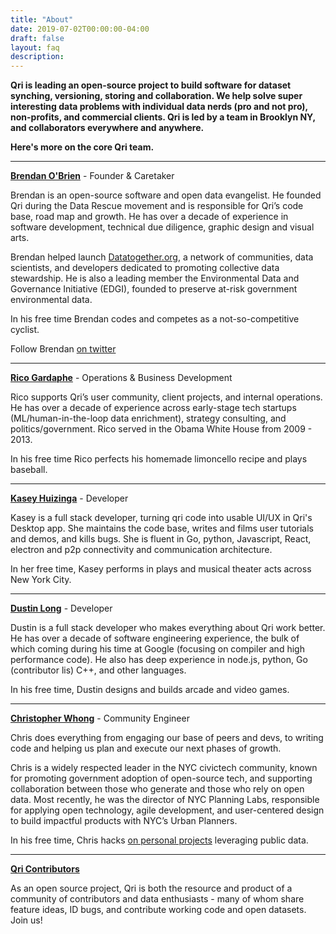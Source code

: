 ```yaml
---
title: "About"
date: 2019-07-02T00:00:00-04:00
draft: false
layout: faq
description: 
---
```


**Qri is leading an open-source project to build software for dataset synching, versioning, storing and collaboration. We help solve super interesting data problems with individual data nerds (pro and not pro), non-profits, and commercial clients. Qri is led by a team in Brooklyn NY, and collaborators everywhere and anywhere.** 

**Here's more on the core Qri team.** 
                                                                                                                                                                                                                                                                                                                                     
-------------------------------

**<a href="https://github.com/b5">Brendan O'Brien</a>** - Founder & Caretaker

Brendan is an open-source software and open data evangelist. He founded Qri during the Data Rescue movement and is responsible for Qri’s code base, road map and growth. He has over a decade of experience in software development, technical due diligence, graphic design and visual arts.

Brendan helped launch <a href="https://datatogether.org">Datatogether.org</a>, a network of communities, data scientists, and developers dedicated to promoting collective data stewardship. He is also a leading member the Environmental Data and Governance Initiative (EDGI), founded to preserve at-risk government environmental data. 

In his free time Brendan codes and competes as a not-so-competitive cyclist. 

Follow Brendan <a href="https://twitter.com/b_fiive">on twitter</a>

-------------------------------


**<a href="https://www.linkedin.com/in/ricogardaphe/">Rico Gardaphe</a>** - Operations & Business Development

Rico supports Qri’s user community, client projects, and internal operations. He has over a decade of experience across early-stage tech startups (ML/human-in-the-loop data enrichment), strategy consulting, and politics/government. Rico served in the Obama White House from 2009 - 2013.

In his free time Rico perfects his homemade limoncello recipe and plays baseball. 

-------------------------------


**<a href="https://github.com/ramfox">Kasey Huizinga</a>** - Developer

Kasey is a full stack developer, turning qri code into usable UI/UX in Qri's Desktop app. She maintains the code base, writes and films user tutorials and demos, and kills bugs. She is fluent in Go, python, Javascript, React, electron and p2p connectivity and communication architecture.

In her free time, Kasey performs in plays and musical theater acts across New York City. 

-------------------------------


**<a href="https://github.com/dustmop">Dustin Long</a>** - Developer

Dustin is a full stack developer who makes everything about Qri work better.  He has over a decade of software engineering experience, the bulk of which coming during his time at Google (focusing on compiler and high performance code). He also has deep experience in node.js, python, Go (contributor lis) C++, and other languages.

In his free time, Dustin designs and builds arcade and video games. 

-------------------------------

**<a href="https://github.com/chriswhong">Christopher Whong</a>** - Community Engineer

Chris does everything from engaging our base of peers and devs, to writing code and helping us plan and execute our next phases of growth.

Chris is a widely respected leader in the NYC civictech community, known for promoting government adoption of open-source tech, and supporting collaboration between those who generate and those who rely on open data. Most recently, he was the director of NYC Planning Labs, responsible for applying open technology, agile development, and user-centered design to build impactful products with NYC’s Urban Planners. 

In his free time, Chris hacks <a href="https://chriswhong.com/">on personal projects</a> leveraging public data. 

-------------------------------



**<a href="https://github.com/qri-io/qri/graphs/contributors">Qri Contributors</a>**


As an open source project, Qri is both the resource and product of a community of contributors and data enthusiasts - many of whom share feature ideas, ID bugs, and contribute working code and open datasets.  Join us!
